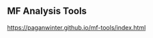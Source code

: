 ## MF Analysis Tools

https://paganwinter.github.io/mf-tools/index.html

<!-- ## Download data
```bash
node bin/download-funds-list.js
node bin/download-indices.js
node bin/download-navs.js
```

## Process data
```bash
node index.js
``` -->

